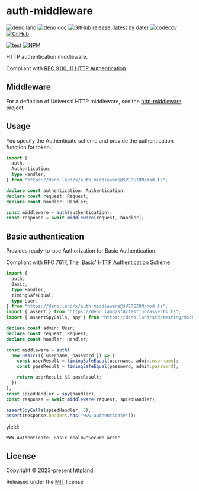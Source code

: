# auth-middleware

[![deno land](http://img.shields.io/badge/available%20on-deno.land/x-lightgrey.svg?logo=deno)](https://deno.land/x/auth-middleware)
[![deno doc](https://doc.deno.land/badge.svg)](https://doc.deno.land/https/deno.land/x/auth_middleware/mod.ts)
[![GitHub release (latest by date)](https://img.shields.io/github/v/release/httpland/auth-middleware)](https://github.com/httpland/auth-middleware/releases)
[![codecov](https://codecov.io/github/httpland/auth-middleware/branch/main/graph/badge.svg)](https://codecov.io/gh/httpland/auth-middleware)
[![GitHub](https://img.shields.io/github/license/httpland/auth-middleware)](https://github.com/httpland/auth-middleware/blob/main/LICENSE)

[![test](https://github.com/httpland/auth-middleware/actions/workflows/test.yaml/badge.svg)](https://github.com/httpland/auth-middleware/actions/workflows/test.yaml)
[![NPM](https://nodei.co/npm/@httpland/auth-middleware.png?mini=true)](https://nodei.co/npm/@httpland/auth-middleware/)

HTTP authentication middleware.

Compliant with
[RFC 9110, 11 HTTP Authentication](https://www.rfc-editor.org/rfc/rfc9110.html#name-http-authentication).

## Middleware

For a definition of Universal HTTP middleware, see the
[http-middleware](https://github.com/httpland/http-middleware) project.

## Usage

You specify the Authenticate scheme and provide the authentication function for
token.

```ts
import {
  auth,
  Authentication,
  type Handler,
} from "https://deno.land/x/auth_middleware@$VERSION/mod.ts";

declare const authentication: Authentication;
declare const request: Request;
declare const handler: Handler;

const middleware = auth(authentication);
const response = await middleware(request, handler);
```

## Basic authentication

Provides ready-to-use Authorization for Basic Authentication.

Compliant with
[RFC 7617, The 'Basic' HTTP Authentication Scheme](https://www.rfc-editor.org/rfc/rfc7617).

```ts
import {
  auth,
  Basic,
  type Handler,
  timingSafeEqual,
  type User,
} from "https://deno.land/x/auth_middleware@$VERSION/mod.ts";
import { assert } from "https://deno.land/std/testing/asserts.ts";
import { assertSpyCalls, spy } from "https://deno.land/std/testing/mock.ts";

declare const admin: User;
declare const request: Request;
declare const handler: Handler;

const middleware = auth(
  new Basic(({ username, password }) => {
    const userResult = timingSafeEqual(username, admin.username);
    const passResult = timingSafeEqual(password, admin.password);

    return userResult && passResult;
  }),
);
const spiedHandler = spy(handler);
const response = await middleware(request, spiedHandler);

assertSpyCalls(spiedHandler, 0);
assert(response.headers.has("www-authenticate"));
```

yield:

```http
WWW-Authenticate: Basic realm="Secure area"
```

## License

Copyright © 2023-present [httpland](https://github.com/httpland).

Released under the [MIT](./LICENSE) license
